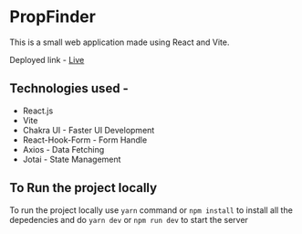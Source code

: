 # PropFinder

This is a small web application made using React and Vite.

Deployed link - [Live](https://prop-finder.vercel.app/)

## Technologies used -

- React.js
- Vite
- Chakra UI - Faster UI Development
- React-Hook-Form - Form Handle
- Axios - Data Fetching
- Jotai - State Management

## To Run the project locally

To run the project locally use `yarn` command or `npm install` to install all the depedencies and do `yarn dev` or `npm run dev` to start the server
